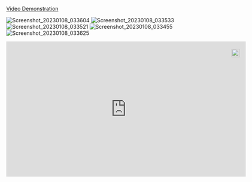    
[Video Demonstration](https://my-ens-network.vercel.app/)   
 
![Screenshot_20230108_033604](https://user-images.githubusercontent.com/61940373/211172011-444a5891-86a7-4b28-b5bc-0835d4173547.png)
![Screenshot_20230108_033533](https://user-images.githubusercontent.com/61940373/211172013-cf2d7ec7-5914-45c2-8f90-3f455a211cdd.png)
![Screenshot_20230108_033521](https://user-images.githubusercontent.com/61940373/211172014-4ab7f9eb-ee95-4239-ab2b-a31e3dbbfb86.png)
![Screenshot_20230108_033455](https://user-images.githubusercontent.com/61940373/211172016-32847a6e-228b-4541-aecf-b2a00ffef9fd.png)
![Screenshot_20230108_033625](https://user-images.githubusercontent.com/61940373/211172017-5fde7958-b65b-4774-a05b-99c8bceadf28.png)

<div style="position:relative;width:fit-content;height:fit-content;">
            <a style="position:absolute;top:20px;right:1rem;opacity:0.8;" href="https://clipchamp.com/watch/AbnJOAtKvCz?utm_source=embed&utm_medium=embed&utm_campaign=watch">
                <img style="height:22px;" src="https://clipchamp.com/e.svg" alt="Made with Clipchamp" />
            </a>
            <iframe allow="autoplay;" allowfullscreen style="border:none" src="https://clipchamp.com/watch/AbnJOAtKvCz/embed" width="640" height="360"></iframe>
        </div>
